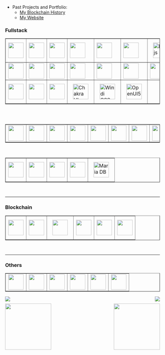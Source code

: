 - Past Projects and Portfolio: 
    - <a href="https://github.com/sakele1026/Blockchain-overview">My Blockchain History</a>
    - <a href="https://www.sakele1026.today">My Website</a>
### Fullstack
<table border="1" align="center">
  <tr>
    <td>
      <a href="https://reactjs.org/" target="_blank">
        <img src="https://github.com/devicons/devicon/raw/master/icons/react/react-original.svg" height="50" >
      </a>
    </td>  
    <td>
      <a href="https://vuejs.org/" target="_blank">
        <img src="https://github.com/devicons/devicon/raw/master/icons/vuejs/vuejs-original.svg" height="50" >
      </a>
    </td>  
    <td>
      <a href="https://redux.js.org/" target="_blank">
        <img src="https://github.com/devicons/devicon/raw/master/icons/redux/redux-original.svg" height="50" >
      </a>
    </td>  
    <td>
      <a href="https://nuxtjs.org/" target="_blank">
        <img src="https://github.com/devicons/devicon/raw/master/icons/nuxtjs/nuxtjs-original.svg" height="50" >
      </a>
    </td>  
    <td>
      <a href="https://nextjs.org/" target="_blank">
        <img src="https://github.com/devicons/devicon/raw/master/icons/nextjs/nextjs-original.svg" height="50" >
      </a>
    </td>  
    <td>
      <a href="https://threejs.org/" target="_blank">
        <img src="https://github.com/devicons/devicon/raw/master/icons/threejs/threejs-original.svg" height="50" >
      </a>
    </td>  
    <td>
      <a href="https://d3js.org/" target="_blank">
        <img style="margin: 10px" src="https://profilinator.rishav.dev/skills-assets/d3js-original.svg" alt="D3.js" height="50" /></a> 
    </td>  
    <td>
      <a href="https://www.chartjs.org/" target="_blank">
        <img style="margin: 10px" src="https://profilinator.rishav.dev/skills-assets/logo-title.svg" alt="Chart.js" height="50" /></a> 
    </td>  
  </tr>
  <tr>    
    <td>
      <a href="https://en.wikipedia.org/wiki/HTML5" target="_blank">
        <img src="https://github.com/devicons/devicon/raw/master/icons/html5/html5-original.svg" height="50" >
      </a>
    </td>     
    <td>
      <a href="https://www.javascript.com/" target="_blank">
        <img src="https://github.com/devicons/devicon/raw/master/icons/javascript/javascript-original.svg" height="50" >
      </a>
    </td>      
    <td>
      <a href="https://jquery.com/" target="_blank">
        <img src="https://github.com/devicons/devicon/raw/master/icons/jquery/jquery-original.svg" height="50" >
      </a>
    </td>  
    <td>
      <a href="https://www.typescriptlang.org/" target="_blank">
        <img src="https://github.com/devicons/devicon/raw/master/icons/typescript/typescript-original.svg" height="50" >
      </a>
    </td>
    <td>
      <a href="https://www.w3schools.com/css/" target="_blank">
        <img src="https://github.com/devicons/devicon/raw/master/icons/css3/css3-original.svg" height="50" >
      </a>
    </td>  
    <td>
      <a href="https://sass-lang.com/" target="_blank">
        <img src="https://github.com/devicons/devicon/raw/master/icons/sass/sass-original.svg" height="50" >
      </a>
    </td>
    <td>
      <a href="https://www.figma.com/" target="_blank">
        <img src="https://github.com/devicons/devicon/raw/master/icons/figma/figma-original.svg" height="50" >
      </a>
    </td> 
  </tr>
  <tr> 
    <td>
      <a href="https://getbootstrap.com/docs/3.4/javascript/" target="_blank">
        <img src="https://github.com/devicons/devicon/raw/master/icons/bootstrap/bootstrap-original.svg" height="50" >
      </a>
    </td>  
    <td>
      <a href="https://www.tailwindcss.com/" target="_blank">
        <img src="https://github.com/devicons/devicon/raw/master/icons/tailwindcss/tailwindcss-plain.svg" height="50" >
      </a>
    </td>
    <td>
      <a href="https://mui.com/docs/3.4/javascript/" target="_blank">
        <img src="https://github.com/devicons/devicon/raw/master/icons/materialui/materialui-original.svg" height="50" >
      </a>
    </td>  
    <td>
      <a href="https://chakra-ui.com/" target="_blank">
        <img style="margin: 10px" src="https://profilinator.rishav.dev/skills-assets/chakraui.png" alt="Chakra UI" height="50" /></a> 
    </td>  
    <td>
      <a href="https://www.windicss.org/" target="_blank">
        <img style="margin: 10px" src="https://profilinator.rishav.dev/skills-assets/windicss.svg" alt="Windi CSS" height="50" /></a> 
    </td>  
    <td>
      <a href="https://www.openui5.org/" target="_blank">
        <img style="margin: 10px" src="https://profilinator.rishav.dev/skills-assets/openui5.svg" alt="OpenUI5" height="50" /></a>
    </td>  
  </tr>
<table>

<br/>

<table border="1" align="center">
  <tr>  
    <td>
      <a href="https://nodejs.org/" target="_blank">
        <img src="https://github.com/devicons/devicon/raw/master/icons/nodejs/nodejs-original.svg" height="50" >
      </a> 
    </td>
    <td>
      <a href="https://expressjs.com/" target="_blank">
        <img src="https://github.com/devicons/devicon/raw/master/icons/express/express-original.svg" height="50" >
      </a>  
    </td>
    <td>
      <a href="https://graphql.org/" target="_blank">
        <img src="https://github.com/devicons/devicon/raw/master/icons/graphql/graphql-plain.svg" height="50" >
      </a>
    </td>
    <td>
      <a href="https://php.net/" target="_blank">
        <img src="https://github.com/devicons/devicon/raw/master/icons/php/php-original.svg" height="50" >
      </a>  
    </td>
    <td>
      <a href="https://codeigniter.com/" target="_blank">
        <img src="https://github.com/devicons/devicon/raw/master/icons/codeigniter/codeigniter-plain.svg" height="50" >
      </a> 
    </td> 
    <td>
      <a href="https://laravel.com/" target="_blank">
        <img src="https://github.com/devicons/devicon/raw/master/icons/laravel/laravel-plain.svg" height="50" >
      </a> 
    </td> 
    <td>
      <a href="https://wordpress.com/" target="_blank">
        <img src="https://github.com/devicons/devicon/raw/master/icons/wordpress/wordpress-plain.svg" height="50" >
      </a>  
    </td>
    <td>
      <a href="https://dotnet.microsoft.com/en-us/" target="_blank">
        <img src="https://github.com/devicons/devicon/raw/master/icons/dotnetcore/dotnetcore-original.svg" height="50" >
      </a>  
    </td>
  </tr>
</table>

</br>

<table border="1" align="center">
  <tr>
    <td>
      <a href="https://mysql.com/" target="_blank">
        <img src="https://github.com/devicons/devicon/raw/master/icons/mysql/mysql-original.svg" height="50" >
      </a>  
    </td>
    <td>
      <a href="https://postgresql.org/" target="_blank">
        <img src="https://github.com/devicons/devicon/raw/master/icons/postgresql/postgresql-original.svg" height="50" >
      </a>  
    </td>
    <td>
      <a href="https://mongodb.com/" target="_blank">
        <img src="https://github.com/devicons/devicon/raw/master/icons/mongodb/mongodb-original.svg" height="50" >
      </a>  
    </td>
    <td>
      <a href="https://firebase.google.com/" target="_blank">
        <img src="https://github.com/devicons/devicon/raw/master/icons/firebase/firebase-plain.svg" height="50" >
      </a> 
    </td> 
    <td>
      <a href="https://mariadb.org/" target="_blank">
        <img style="margin: 10px" src="https://profilinator.rishav.dev/skills-assets/mariadb.png" alt="Maria DB" height="50" />
      </a>  
    </td>
  </tr>
</table>

<br/>  

----

<!--

### Mobile  
<table border="1" align="center">
  <tr>
    <td>
      <a href="https://www.android.com/intl/en_uk/ target="_blank">
        <img style="margin: 10px" src="https://github.com/devicons/devicon/raw/master/icons/android/android-plain.svg" height="50" />
      </a> 
    </td>
    <td>
      <a href="https://developer.android.com/studio" target="_blank">
        <img style="margin: 10px" src="https://github.com/devicons/devicon/raw/master/icons/androidstudio/androidstudio-plain.svg" height="50" />
      </a> 
    </td>
    <td>
      <a href="https://flutter.dev/" target="_blank">
        <img style="margin: 10px" src="https://github.com/devicons/devicon/raw/master/icons/flutter/flutter-plain.svg" height="50" />
      </a> 
    </td>
    <td>
      <a href="https://kotlinlang.org/" target="_blank">
        <img style="margin: 10px" src="https://github.com/devicons/devicon/raw/master/icons/kotlin/kotlin-plain.svg" height="50" />
      </a> 
    </td>
  </tr>
  </table>
</div>

<br/>  


----

-->

### Blockchain  
<table border="1" align="center">
  <tr>
    <td>
      <a href="https://opensea.io/" target="_blank">
        <img src="https://github.com/kroim/profile/blob/master/icons/icon_nft.png?raw=true" height="50" >
      </a> 
    </td>
    <td>
      <a href="https://defipulse.com/" target="_blank">
        <img src="https://github.com/kroim/profile/blob/master/icons/icon_defi.png?raw=true" height="50" >
      </a> 
    </td>
    <!--
    <td>
      <a href="https://pancakeswap.finance/" target="_blank">
        <img src="https://github.com/kroim/profile/blob/master/icons/icon_pancake.png?raw=true" height="50" >
      </a> 
    </td>
    -->
    <td>
      <a href="https://soliditylang.org/" target="_blank">
        <img style="margin: 10px" src="https://github.com/devicons/devicon/raw/master/icons/solidity/solidity-original.svg" height="50">
      </a>
    </td>
    <td>
      <a href="https://rust-lang.org/" target="_blank">
        <img src="https://github.com/devicons/devicon/raw/master/icons/rust/rust-plain.svg" height="50" >
      </a> 
    </td>
    <td>
      <a href="https://trufflesuite.com/" target="_blank">
        <img src="https://github.com/kroim/profile/blob/master/icons/icon_truffle.png?raw=true" height="50" >
      </a>
    </td>
    <td>
      <a href="https://metamask.io/" target="_blank">
        <img src="https://github.com/kroim/profile/blob/master/icons/icon_metamask.png?raw=true" height="50" >
      </a>
    </td>
  </tr>
  </table>
</div>

<br/>  

----

### Others  
<table border="1" align="center">
  <tr>
    <td>
      <a href="https://www.electronjs.org/" target="_blank">
        <img src="https://github.com/devicons/devicon/raw/master/icons/electron/electron-original.svg" height="50" >
      </a>
    </td>  
    <!--
    <td>
      <a href="https://webpack.js.org/" target="_blank">
        <img src="https://github.com/devicons/devicon/raw/master/icons/webpack/webpack-original.svg" height="50" >
      </a>  
    </td>
    -->
    <td>
      <a href="https://nginx.com/" target="_blank">
        <img src="https://github.com/devicons/devicon/raw/master/icons/nginx/nginx-original.svg" height="50" >
      </a>  
    </td>
    <td>
      <a href="https://docker.com/" target="_blank">
        <img src="https://github.com/devicons/devicon/raw/master/icons/docker/docker-original.svg" height="50" >
      </a> 
    </td>
    <td>
      <a href="https://kubernetes.io/" target="_blank">
        <img src="https://github.com/devicons/devicon/raw/master/icons/kubernetes/kubernetes-plain.svg" height="50" >
      </a> 
    </td>
    <td>
      <a href="https://github.com/" target="_blank">
        <img src="https://github.com/devicons/devicon/raw/master/icons/github/github-original.svg" height="50" >
      </a> 
    </td>
    <!--
    <td>
      <a href="https://gitlab.com/" target="_blank">
        <img src="https://github.com/devicons/devicon/raw/master/icons/gitlab/gitlab-original.svg" height="50" >
      </a> 
    </td>
    -->
    <td>
      <a href="https://azure.microsoft.com/" target="_blank">
        <img src="https://github.com/devicons/devicon/raw/master/icons/azure/azure-original.svg" height="50" >
      </a> 
    </td>
  </tr>
  </table>
</div>

<img align="left" src="https://visitor-badge.laobi.icu/badge?page_id=Sakele1026.Sakele1026" />
<img align="right" src="https://img.shields.io/github/followers/Sakele1026?label=Follow&style=social" />
<h1 align="center"></h1>
<img align="left" height="150px" src="https://github-readme-stats.vercel.app/api?username=Sakele1026&show_icons=true&theme=merko&count_private=true">
<img align="right" height="150px" src="https://github-readme-stats.vercel.app/api/top-langs/?username=anuraghazra&layout=compact&theme=merko&count_private=true">
